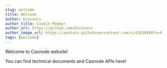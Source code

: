 ```yaml
---
slug: welcome
title: Welcome
author: Kininaru
author_title: Casbin Member
author_url: https://github.com/Kininaru
author_image_url: https://avatars.githubusercontent.com/u/42638489?v=4
tags: [welcome]
---
```


Welcome to Casnode website!

You can find technical documents and Casnode APIs here!